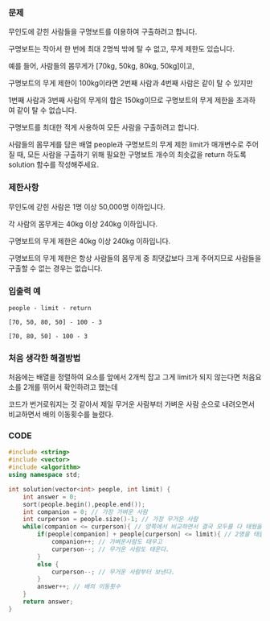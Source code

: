 ### 문제 

무인도에 갇힌 사람들을 구명보트를 이용하여 구출하려고 합니다.

구명보트는 작아서 한 번에 최대 2명씩 밖에 탈 수 없고, 무게 제한도 있습니다.

예를 들어, 사람들의 몸무게가 [70kg, 50kg, 80kg, 50kg]이고,

구명보트의 무게 제한이 100kg이라면 2번째 사람과 4번째 사람은 같이 탈 수 있지만 

1번째 사람과 3번째 사람의 무게의 합은 150kg이므로 구명보트의 무게 제한을 초과하여 같이 탈 수 없습니다.

구명보트를 최대한 적게 사용하여 모든 사람을 구출하려고 합니다.

사람들의 몸무게를 담은 배열 people과 구명보트의 무게 제한 limit가 매개변수로 주어질 때, 모든 사람을 구출하기 위해 필요한 구명보트 개수의 최솟값을 return 하도록 solution 함수를 작성해주세요.

### 제한사항
무인도에 갇힌 사람은 1명 이상 50,000명 이하입니다.

각 사람의 몸무게는 40kg 이상 240kg 이하입니다.

구명보트의 무게 제한은 40kg 이상 240kg 이하입니다.

구명보트의 무게 제한은 항상 사람들의 몸무게 중 최댓값보다 크게 주어지므로 사람들을 구출할 수 없는 경우는 없습니다.

### 입출력 예
```
people - limit - return

[70, 50, 80, 50] - 100 - 3

[70, 80, 50] - 100 - 3
```
### 처음 생각한 해결방법

처음에는 배열을 정렬하여 요소를 앞에서 2개씩 잡고 그게 limit가 되지 않는다면 처음요소를 2개를 뛰어서 확인하려고 했는데

코드가 번거로워지는 것 같아서 제일 무거운 사람부터 가벼운 사람 순으로 내려오면서 비교하면서 배의 이동횟수를 늘렸다.

### CODE

```C++
#include <string>
#include <vector>
#include <algorithm>
using namespace std;

int solution(vector<int> people, int limit) {
    int answer = 0;
    sort(people.begin(),people.end());
    int companion = 0; // 가장 가벼운 사람
    int curperson = people.size()-1; // 가장 무거운 사람
    while(companion <= curperson){ // 양쪽에서 비교하면서 결국 모두를 다 태웠을때
        if(people[companion] + people[curperson] <= limit){ // 2명을 태울수 있을떄
            companion++; // 가벼운사람도 태우고
            curperson--; // 무거운 사람도 태운다.
        }
        else {
            curperson--; // 무거운 사람부터 보낸다.
        }
        answer++; // 배의 이동횟수
    }
    return answer;
}
```

